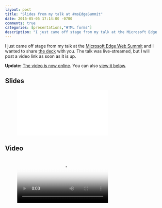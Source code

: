```yaml
---
layout: post
title: "Slides from my talk at #msEdgeSummit"
date: 2015-05-05 17:14:00 -0700
comments: true
categories: [presentations,"HTML forms"]
description: "I just came off stage from my talk at the Microsoft Edge Web Summit and I wanted to share the deck with you. The talk was live-streamed, but I will post a video link as soon as it is up."
---
```


I just came off stage from my talk at the [Microsoft Edge Web Summit](https://channel9.msdn.com/Events/WebPlatformSummit/2015) and I wanted to share [the deck](/notebook/slides-from-my-talk-at-number-msedgesummit/#figure-2015-05-05-01) with you. The talk was live-streamed, but I will post a video link as soon as it is up.

**Update:** [The video is now online](https://channel9.msdn.com/Events/WebPlatformSummit/2015/Falling-in-love-with-forms). You can also [view it below](/notebook/slides-from-my-talk-at-number-msedgesummit/#figure-2015-05-05-02).

<!-- more -->

## Slides

<figure class="video-embed video-embed--16x9" id="figure-2015-05-05-01">  
<iframe class="video-embed__video" src="//www.slideshare.net/slideshow/embed_code/key/H1xKkpN0KIoXq3" frameborder="0"></iframe>  
</figure>

## Video

<figure class="video-embed video-embed--16x9" id="figure-2015-05-05-02">  
<video class="video-embed__video" poster="//sec.ch9.ms/sessions/websummit/2015/GA05-LG.jpg" controls="">
<source src="//video.ch9.ms/sessions/websummit/2015/GA05.mp4">
<p>Download it: <a href="//video.ch9.ms/sessions/websummit/2015/GA05.mp4">High Quality MP4</a> or <a href="//video.ch9.ms/sessions/websummit/2015/GA05-mobile.mp4">Low Quality MP4</a></p>
</video>
</figure>
